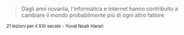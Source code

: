 > Dagli anni novanta, l'informatica e internet hanno contribuito a cambiare il mondo probabilmente più di ogni altro fattore

<small>
21 lezioni per il XXI secolo - Yuval Noah Harari
</small>


<aside class="notes">
</aside>
